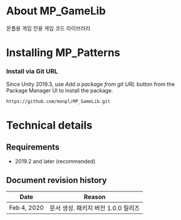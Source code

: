 # About MP_GameLib

몬플용 게임 전용 게임 코드 라이브러리

# Installing MP_Patterns

### Install via Git URL

Since Unity 2019.3, use *Add a package from git URL* button from the Package Manager UI to install the package.

```
https://github.com/monpl/MP_GameLib.git
```

# Technical details

## Requirements

* 2019.2 and later (recommended)

## Document revision history

|Date|Reason|
|---|---|
|Feb 4, 2020|문서 생성. 패키지 버전 1.0.0 릴리즈|
